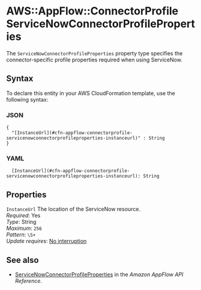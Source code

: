 # AWS::AppFlow::ConnectorProfile ServiceNowConnectorProfileProperties<a name="aws-properties-appflow-connectorprofile-servicenowconnectorprofileproperties"></a>

 The `ServiceNowConnectorProfileProperties` property type specifies the connector\-specific profile properties required when using ServiceNow\. 

## Syntax<a name="aws-properties-appflow-connectorprofile-servicenowconnectorprofileproperties-syntax"></a>

To declare this entity in your AWS CloudFormation template, use the following syntax:

### JSON<a name="aws-properties-appflow-connectorprofile-servicenowconnectorprofileproperties-syntax.json"></a>

```
{
  "[InstanceUrl](#cfn-appflow-connectorprofile-servicenowconnectorprofileproperties-instanceurl)" : String
}
```

### YAML<a name="aws-properties-appflow-connectorprofile-servicenowconnectorprofileproperties-syntax.yaml"></a>

```
  [InstanceUrl](#cfn-appflow-connectorprofile-servicenowconnectorprofileproperties-instanceurl): String
```

## Properties<a name="aws-properties-appflow-connectorprofile-servicenowconnectorprofileproperties-properties"></a>

`InstanceUrl`  <a name="cfn-appflow-connectorprofile-servicenowconnectorprofileproperties-instanceurl"></a>
 The location of the ServiceNow resource\.   
*Required*: Yes  
*Type*: String  
*Maximum*: `256`  
*Pattern*: `\S+`  
*Update requires*: [No interruption](https://docs.aws.amazon.com/AWSCloudFormation/latest/UserGuide/using-cfn-updating-stacks-update-behaviors.html#update-no-interrupt)

## See also<a name="aws-properties-appflow-connectorprofile-servicenowconnectorprofileproperties--seealso"></a>
+ [ServiceNowConnectorProfileProperties](https://docs.aws.amazon.com/appflow/1.0/APIReference/API_ServiceNowConnectorProfileProperties.html) in the *Amazon AppFlow API Reference*\.

